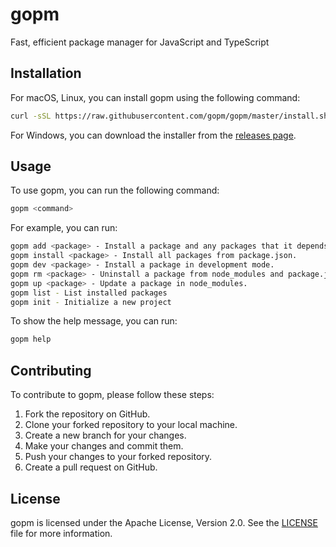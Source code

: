 # gopm

Fast, efficient package manager for JavaScript and TypeScript

## Installation

For macOS, Linux, you can install gopm using the following command:

```bash
curl -sSL https://raw.githubusercontent.com/gopm/gopm/master/install.sh | sh
```

For Windows, you can download the installer from the [releases page](https://github.com/emmadal/gopm/releases).

## Usage

To use gopm, you can run the following command:

```bash
gopm <command>
```

For example, you can run:

```bash
gopm add <package> - Install a package and any packages that it depends on.
gopm install <package> - Install all packages from package.json.
gopm dev <package> - Install a package in development mode.
gopm rm <package> - Uninstall a package from node_modules and package.json.
gopm up <package> - Update a package in node_modules.
gopm list - List installed packages
gopm init - Initialize a new project
```

To show the help message, you can run:

```bash
gopm help
```

## Contributing

To contribute to gopm, please follow these steps:

1. Fork the repository on GitHub.
2. Clone your forked repository to your local machine.
3. Create a new branch for your changes.
4. Make your changes and commit them.
5. Push your changes to your forked repository.
6. Create a pull request on GitHub.

## License

gopm is licensed under the Apache License, Version 2.0. See the [LICENSE](LICENSE) file for more information.
